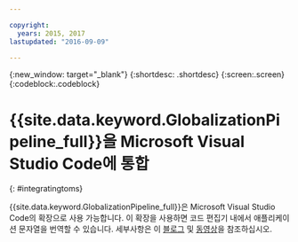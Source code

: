 ```yaml
---

copyright:
  years: 2015, 2017
lastupdated: "2016-09-09"

---
```


{:new_window: target="_blank"}
{:shortdesc: .shortdesc}
{:screen:.screen}
{:codeblock:.codeblock}

# {{site.data.keyword.GlobalizationPipeline_full}}을 Microsoft Visual Studio Code에 통합
{: #integratingtoms}


{{site.data.keyword.GlobalizationPipeline_full}}은 Microsoft Visual Studio Code의 확장으로 사용 가능합니다. 이 확장을 사용하면 코드 편집기 내에서 애플리케이션 문자열을 번역할 수 있습니다. 세부사항은 이 [블로그](https://developer.ibm.com/bluemix/2016/08/31/ibm-globalization-pipeline-and-microsoft-visual-studio-code/) 및 [동영상](https://www.youtube.com/watch?v=fUfmnx2KqyU)을 참조하십시오.
